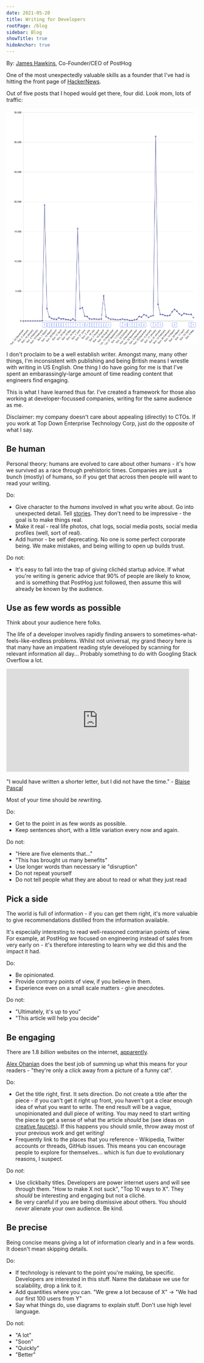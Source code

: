 ```yaml
---
date: 2021-05-20
title: Writing for Developers
rootPage: /blog
sidebar: Blog
showTitle: true
hideAnchor: true
---
```


By: [James Hawkins](https://twitter.com/james406), Co-Founder/CEO of PostHog

One of the most unexpectedly valuable skills as a founder that I've had is hitting the front page of [HackerNews](https://news.ycombinator.com).

Out of five posts that I hoped would get there, four did. Look mom, lots of traffic:

![Blog traffic for PostHog](../images/blog/writing-for-developers/posthog-blog-traffic.jpg)

I don't proclaim to be a well establish writer. Amongst many, many other things, I'm inconsistent with publishing and being British means I wrestle with writing in US English. One thing I do have going for me is that I've spent an embarassingly-large amount of time reading content that engineers find engaging.

This is what I have learned thus far. I've created a framework for those also working at developer-focussed companies, writing for the same audience as me.

Disclaimer: my company doesn't care about appealing (directly) to CTOs. If you work at Top Down Enterprise Technology Corp, just do the opposite of what I say.

## Be human

Personal theory: humans are evolved to care about other humans - it's how we survived as a race through prehistoric times. Companies are just a bunch (mostly) of humans, so if you get that across then people will want to read your writing.

Do:

* Give character to the _humans_ involved in what you write about. Go into unexpected detail. Tell [stories](https://hbr.org/2014/07/how-to-tell-a-great-story). They don't need to be impressive - the goal is to make things real.
* Make it real - real life photos, chat logs, social media posts, social media profiles (well, sort of real). 
* Add humor - be self deprecating. No one is some perfect corporate being. We make mistakes, and being willing to open up builds trust. 

Do not:

* It's easy to fall into the trap of giving clichéd startup advice. If what you're writing is generic advice that 90% of people are likely to know, and is something that PostHog just followed, then assume this will already be known by the audience. 

## Use as few words as possible

Think about your audience here folks.

The life of a developer involves rapidly finding answers to sometimes-what-feels-like-endless problems. Whilst not universal, my grand theory here is that many have an impatient reading style developed by scanning for relevant information all day... Probably something to do with Googling Stack Overflow a lot.

<iframe src="https://giphy.com/embed/10eJOwQ9BKrF72" width="480" height="270" frameBorder="0" class="giphy-embed" allowFullScreen></iframe>

"I would have written a shorter letter, but I did not have the time." - [Blaise Pascal](https://en.wikipedia.org/wiki/Blaise_Pascal)

Most of your time should be *re*writing.

Do:

* Get to the point in as few words as possible. 
* Keep sentences short, with a little variation every now and again.

Do not:

* "Here are five elements that..."
* "This has brought us many benefits"
* Use longer words than necessary ie "disruption"
* Do not repeat yourself
* Do not tell people what they are about to read or what they just read

## Pick a side

The world is full of information - if you can get them right, it's more valuable to give recommendations distilled from the information available.

It's especially interesting to read well-reasoned contrarian points of view. For example, at PostHog we focused on engineering instead of sales from very early on - it's therefore interesting to learn why we did this and the impact it had.

Do:

* Be opinionated.
* Provide contrary points of view, if you believe in them.
* Experience even on a small scale matters - give anecdotes.

Do not:

* "Ultimately, it's up to you"
* "This article will help you decide"

## Be engaging

There are 1.8 *billion* websites on the internet, [apparently](https://www.internetlivestats.com/watch/websites/).

[Alex Ohanian](https://twitter.com/alexisohanian) does the best job of summing up what this means for your readers - "they're only a click away from a picture of a funny cat".

Do:

* Get the title right, first. It sets direction. Do not create a title after the piece - if you can't get it right up front, you haven't got a clear enough idea of what you want to write. The end result will be a vague, unopinionated and dull piece of writing. You may need to start writing the piece to get a sense of what the article _should_ be (see ideas on [creative faucets](https://twitter.com/Julian/status/1327765347936522240)). If this happens you should smile, throw away most of your previous work and get writing!
* Frequently link to the places that you reference - Wikipedia, Twitter accounts or threads, GitHub issues. This means you can encourage people to explore for themselves... which is fun due to evolutionary reasons, I suspect.

Do *not*:

* Use clickbaity titles. Developers are power internet users and will see through them. "How to make X not suck", "Top 10 ways to X". They _should_ be interesting and engaging but not a cliché.
* Be very careful if you are being dismissive about others. You should _never_ alienate your own audience. Be kind.

## Be precise

Being concise means giving a lot of information clearly and in a few words. It doesn't mean skipping details.

Do:

* If technology is relevant to the point you're making, be specific. Developers are interested in this stuff. Name the database we use for scalability, drop a link to it.
* Add quantities where you can. "We grew a lot because of X" -> "We had our first 100 users from Y"
* Say what things do, use diagrams to explain stuff. Don't use high level language.

Do not:

* "A lot"
* "Soon"
* "Quickly"
* "Better"